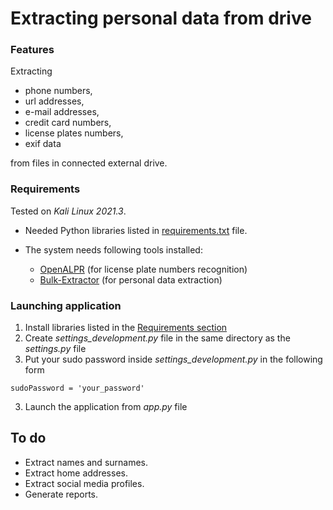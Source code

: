 # Extracting personal data from drive

### Features
Extracting 
- phone numbers, 
- url addresses, 
- e-mail addresses, 
- credit card numbers,
- license plates numbers,
- exif data

from files in connected external drive.

### Requirements
Tested on *Kali Linux 2021.3*.

- Needed Python libraries listed in [requirements.txt](https://gitlab.com/pawelptak/personal-data-extractor/-/blob/master/requirements.txt) file.

- The system needs following tools installed:
    - [OpenALPR](https://github.com/openalpr/openalpr/wiki/Compilation-instructions-(Ubuntu-Linux)#the-easy-way) (for license plate numbers recognition)
    - [Bulk-Extractor](https://www.kali.org/tools/bulk-extractor/) (for personal data extraction)

### Launching application
1. Install libraries listed in the [Requirements section](#requirements)
1. Create *settings_development.py* file in the same directory as the *settings.py* file
2. Put your sudo password inside *settings_development.py* in the following form 
```
sudoPassword = 'your_password'
```
 
3. Launch the application from *app.py* file

## To do
- Extract names and surnames.
- Extract home addresses.
- Extract social media profiles.
- Generate reports.
